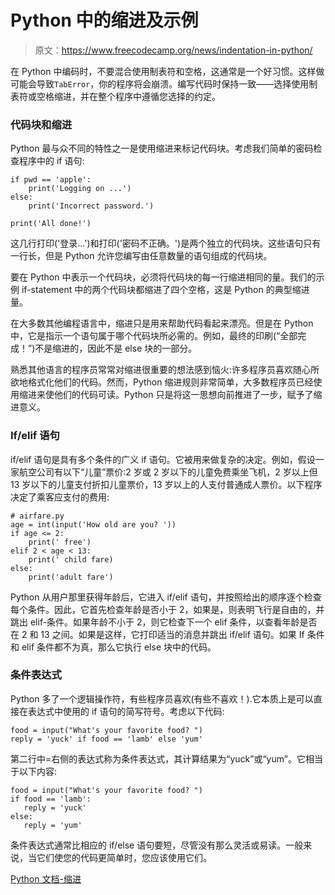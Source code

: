 # Python 中的缩进及示例

> 原文：<https://www.freecodecamp.org/news/indentation-in-python/>

在 Python 中编码时，不要混合使用制表符和空格，这通常是一个好习惯。这样做可能会导致`TabError`，你的程序将会崩溃。编写代码时保持一致——选择使用制表符或空格缩进，并在整个程序中遵循您选择的约定。

### 代码块和缩进

Python 最与众不同的特性之一是使用缩进来标记代码块。考虑我们简单的密码检查程序中的 if 语句:

```
if pwd == 'apple':
    print('Logging on ...')
else:
    print('Incorrect password.')

print('All done!')
```

这几行打印('登录…')和打印('密码不正确。')是两个独立的代码块。这些语句只有一行长，但是 Python 允许您编写由任意数量的语句组成的代码块。

要在 Python 中表示一个代码块，必须将代码块的每一行缩进相同的量。我们的示例 if-statement 中的两个代码块都缩进了四个空格，这是 Python 的典型缩进量。

在大多数其他编程语言中，缩进只是用来帮助代码看起来漂亮。但是在 Python 中，它是指示一个语句属于哪个代码块所必需的。例如，最终的印刷(“全部完成！”)不是缩进的，因此不是 else 块的一部分。

熟悉其他语言的程序员常常对缩进很重要的想法感到恼火:许多程序员喜欢随心所欲地格式化他们的代码。然而，Python 缩进规则非常简单，大多数程序员已经使用缩进来使他们的代码可读。Python 只是将这一思想向前推进了一步，赋予了缩进意义。

### If/elif 语句

if/elif 语句是具有多个条件的广义 if 语句。它被用来做复杂的决定。例如，假设一家航空公司有以下“儿童”票价:2 岁或 2 岁以下的儿童免费乘坐飞机，2 岁以上但 13 岁以下的儿童支付折扣儿童票价，13 岁以上的人支付普通成人票价。以下程序决定了乘客应支付的费用:

```
# airfare.py
age = int(input('How old are you? '))
if age <= 2:
    print(' free')
elif 2 < age < 13:
    print(' child fare)
else:
    print('adult fare')
```

Python 从用户那里获得年龄后，它进入 if/elif 语句，并按照给出的顺序逐个检查每个条件。因此，它首先检查年龄是否小于 2，如果是，则表明飞行是自由的，并跳出 elif-条件。如果年龄不小于 2，则它检查下一个 elif 条件，以查看年龄是否在 2 和 13 之间。如果是这样，它打印适当的消息并跳出 if/elif 语句。如果 If 条件和 elif 条件都不为真，那么它执行 else 块中的代码。

### 条件表达式

Python 多了一个逻辑操作符，有些程序员喜欢(有些不喜欢！).它本质上是可以直接在表达式中使用的 if 语句的简写符号。考虑以下代码:

```
food = input("What's your favorite food? ")
reply = 'yuck' if food == 'lamb' else 'yum'
```

第二行中=右侧的表达式称为条件表达式，其计算结果为“yuck”或“yum”。它相当于以下内容:

```
food = input("What's your favorite food? ")
if food == 'lamb':
   reply = 'yuck'
else:
   reply = 'yum'
```

条件表达式通常比相应的 if/else 语句要短，尽管没有那么灵活或易读。一般来说，当它们使您的代码更简单时，您应该使用它们。

[Python 文档-缩进](https://docs.python.org/3/reference/lexical_analysis.html#indentation)